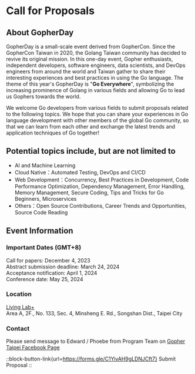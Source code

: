 # Call for Proposals

## About GopherDay

GopherDay is a small-scale event derived from GopherCon. Since the GopherCon Taiwan in 2020, the Golang Taiwan community has decided to revive its original mission. In this one-day event, Gopher enthusiasts, independent developers, software engineers, data scientists, and DevOps engineers from around the world and Taiwan gather to share their interesting experiences and best practices in using the Go language.
The theme of this year's GopherDay is "**Go Everywhere**", symbolizing the increasing prominence of Golang in various fields and allowing Go to lead us Gophers towards the world.

We welcome Go developers from various fields to submit proposals related to the following topics. We hope that you can share your experiences in Go language development with other members of the global Go community, so that we can learn from each other and exchange the latest trends and application techniques of Go together!


## Potential topics include, but are not limited to
- AI and Machine Learning
- Cloud Native：Automated Testing, DevOps and CI/CD
- Web Development：Concurrency, Best Practices in Development, Code Performance Optimization, Dependency Management, Error Handling, Memory Management, Secure Coding, Tips and Tricks for Go Beginners, Microservices
- Others：Open Source Contributions, Career Trends and Opportunities, Source Code Reading

## Event Information

### Important Dates (GMT+8)
Call for papers: December 4, 2023  
Abstract submission deadline: March 24, 2024  
Acceptance notification: April 1, 2024  
Conference date: May 25, 2024

### Location
[Living Lab+](/en/traffic)  
Area A, 2F., No. 133, Sec. 4, Minsheng E. Rd., Songshan Dist., Taipei City

### Contact
Please send message to Edward / Phoebe from Program Team on [Gopher Taipei Facebook Page](https://www.facebook.com/GolangTaipeiGathering)

::block-button-link{url=https://forms.gle/C1YivAH9gLDNJCft7}
Submit Proposal
::
